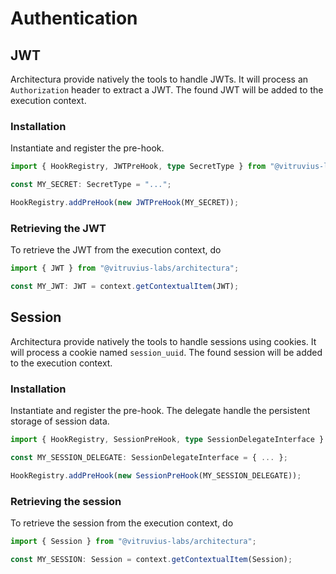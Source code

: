 # Authentication

## JWT

Architectura provide natively the tools to handle JWTs.
It will process an `Authorization` header to extract a JWT.
The found JWT will be added to the execution context.

### Installation

Instantiate and register the pre-hook.

```ts
import { HookRegistry, JWTPreHook, type SecretType } from "@vitruvius-labs/architectura";

const MY_SECRET: SecretType = "...";

HookRegistry.addPreHook(new JWTPreHook(MY_SECRET));
```

### Retrieving the JWT

To retrieve the JWT from the execution context, do
```ts
import { JWT } from "@vitruvius-labs/architectura";

const MY_JWT: JWT = context.getContextualItem(JWT);
```

## Session

Architectura provide natively the tools to handle sessions using cookies.
It will process a cookie named `session_uuid`.
The found session will be added to the execution context.

### Installation

Instantiate and register the pre-hook.
The delegate handle the persistent storage of session data.

```ts
import { HookRegistry, SessionPreHook, type SessionDelegateInterface } from "@vitruvius-labs/architectura";

const MY_SESSION_DELEGATE: SessionDelegateInterface = { ... };

HookRegistry.addPreHook(new SessionPreHook(MY_SESSION_DELEGATE));
```

### Retrieving the session

To retrieve the session from the execution context, do
```ts
import { Session } from "@vitruvius-labs/architectura";

const MY_SESSION: Session = context.getContextualItem(Session);
```
